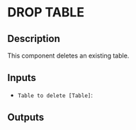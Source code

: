 
# DROP TABLE
## Description

 This component deletes an existing table.
 
## Inputs
* `Table to delete [Table]`: 

## Outputs
